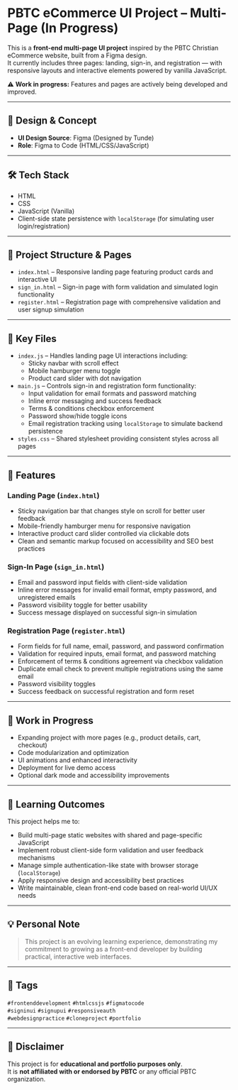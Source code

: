 # PBTC eCommerce UI Project – Multi-Page (In Progress)

This is a **front-end multi-page UI project** inspired by the PBTC Christian eCommerce website, built from a Figma design.  
It currently includes three pages: landing, sign-in, and registration — with responsive layouts and interactive elements powered by vanilla JavaScript.

⚠️ **Work in progress:** Features and pages are actively being developed and improved.

---

## 🎨 Design & Concept

- **UI Design Source**: Figma (Designed by Tunde)  
- **Role**: Figma to Code (HTML/CSS/JavaScript)

---

## 🛠️ Tech Stack

- HTML  
- CSS  
- JavaScript (Vanilla)  
- Client-side state persistence with `localStorage` (for simulating user login/registration)

---

## 📂 Project Structure & Pages

- `index.html` – Responsive landing page featuring product cards and interactive UI  
- `sign_in.html` – Sign-in page with form validation and simulated login functionality  
- `register.html` – Registration page with comprehensive validation and user signup simulation  

---

## 📁 Key Files

- `index.js` – Handles landing page UI interactions including:  
  - Sticky navbar with scroll effect  
  - Mobile hamburger menu toggle  
  - Product card slider with dot navigation  
- `main.js` – Controls sign-in and registration form functionality:  
  - Input validation for email formats and password matching  
  - Inline error messaging and success feedback  
  - Terms & conditions checkbox enforcement  
  - Password show/hide toggle icons  
  - Email registration tracking using `localStorage` to simulate backend persistence  
- `styles.css` – Shared stylesheet providing consistent styles across all pages  

---

## 🚀 Features

### Landing Page (`index.html`)

- Sticky navigation bar that changes style on scroll for better user feedback  
- Mobile-friendly hamburger menu for responsive navigation  
- Interactive product card slider controlled via clickable dots  
- Clean and semantic markup focused on accessibility and SEO best practices  

### Sign-In Page (`sign_in.html`)

- Email and password input fields with client-side validation  
- Inline error messages for invalid email format, empty password, and unregistered emails  
- Password visibility toggle for better usability  
- Success message displayed on successful sign-in simulation  

### Registration Page (`register.html`)

- Form fields for full name, email, password, and password confirmation  
- Validation for required inputs, email format, and password matching  
- Enforcement of terms & conditions agreement via checkbox validation  
- Duplicate email check to prevent multiple registrations using the same email  
- Password visibility toggles  
- Success feedback on successful registration and form reset  

---

## 🚧 Work in Progress

- Expanding project with more pages (e.g., product details, cart, checkout)  
- Code modularization and optimization  
- UI animations and enhanced interactivity  
- Deployment for live demo access  
- Optional dark mode and accessibility improvements  

---

## 🧠 Learning Outcomes

This project helps me to:

- Build multi-page static websites with shared and page-specific JavaScript  
- Implement robust client-side form validation and user feedback mechanisms  
- Manage simple authentication-like state with browser storage (`localStorage`)  
- Apply responsive design and accessibility best practices  
- Write maintainable, clean front-end code based on real-world UI/UX needs  

---

## 💡 Personal Note

> This project is an evolving learning experience, demonstrating my commitment to growing as a front-end developer by building practical, interactive web interfaces.

---

## 🔖 Tags

`#frontenddevelopment` `#htmlcssjs` `#figmatocode`  
`#signinui` `#signupui` `#responsiveauth`  
`#webdesignpractice` `#cloneproject` `#portfolio`

---

## 🚫 Disclaimer

This project is for **educational and portfolio purposes only**.  
It is **not affiliated with or endorsed by PBTC** or any official PBTC organization.
